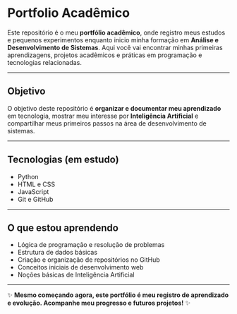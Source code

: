# Portfolio Acadêmico

Este repositório é o meu **portfólio acadêmico**, onde registro meus estudos e pequenos experimentos enquanto inicio minha formação em **Análise e Desenvolvimento de Sistemas**.
Aqui você vai encontrar minhas primeiras aprendizagens, projetos acadêmicos e práticas em programação e tecnologias relacionadas.

---

## Objetivo
O objetivo deste repositório é **organizar e documentar meu aprendizado** em tecnologia, mostrar meu interesse por **Inteligência Artificial** e compartilhar meus primeiros passos na área de desenvolvimento de sistemas.

---

## Tecnologias (em estudo)
-  Python  
-  HTML e CSS  
-  JavaScript  
-  Git e GitHub  

---

## O que estou aprendendo
- Lógica de programação e resolução de problemas  
- Estrutura de dados básicas  
- Criação e organização de repositórios no GitHub  
- Conceitos iniciais de desenvolvimento web  
- Noções básicas de Inteligência Artificial  

---

✨ **Mesmo começando agora, este portfólio é meu registro de aprendizado e evolução. Acompanhe meu progresso e futuros projetos!** ✨
